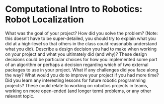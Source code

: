 # Computational Intro to Robotics: Robot Localization
What was the goal of your project?
How did you solve the problem? (Note: this doesn’t have to be super-detailed, you should try to explain what you did at a high-level so that others in the class could reasonably understand what you did).
Describe a design decision you had to make when working on your project and what you ultimately did (and why)? These design decisions could be particular choices for how you implemented some part of an algorithm or perhaps a decision regarding which of two external packages to use in your project.
What if any challenges did you face along the way?
What would you do to improve your project if you had more time?
Did you learn any interesting lessons for future robotic programming projects? These could relate to working on robotics projects in teams, working on more open-ended (and longer term) problems, or any other relevant topic.
